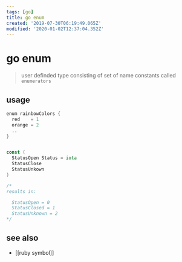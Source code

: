 ```yaml
---
tags: [go]
title: go enum
created: '2019-07-30T06:19:49.065Z'
modified: '2020-01-02T12:37:04.352Z'
---
```


# go enum

> user definded type consisting of set of name constants called `enumerators`

## usage
```go
enum rainbowColors {
  red    = 1
  orange = 2
  ..
}
```

```go

const (
  StatusOpen Status = iota
  StatusClose
  StatusUnkown
)

/*
results in:

  StatusOpen = 0
  StatusClosed = 1
  StatusUnknown = 2
*/
```

## see also
- [[ruby symbol]]
